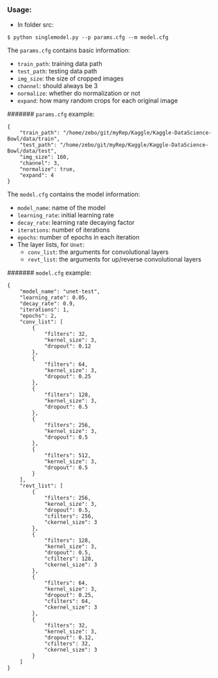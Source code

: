### Usage:

- In folder src:

```
$ python singlemodel.py --p params.cfg --m model.cfg
```

The `params.cfg` contains basic information:

- `train_path`: training data path
- `test_path`: testing data path
- `img_size`: the size of cropped images
- `channel`: should always be 3
- `normalize`: whether do normalization or not
- `expand`: how many random crops for each original image

####### `params.cfg` example:
```
{
    "train_path": "/home/zebo/git/myRep/Kaggle/Kaggle-DataScience-Bowl/data/train",
    "test_path": "/home/zebo/git/myRep/Kaggle/Kaggle-DataScience-Bowl/data/test",
    "img_size": 160,
    "channel": 3,
    "normalize": true,
    "expand": 4
}
```

The `model.cfg` contains the model information:

- `model_name`: name of the model
- `learning_rate`: initial learning rate
- `decay_rate`: learning rate decaying factor
- `iterations`: number of iterations
- `epochs`: number of epochs in each iteration
- The layer lists, for `Unet`:
  - `conv_list`: the arguments for convolutional layers
  - `revt_list`: the arguments for up/reverse convolutional layers

####### `model.cfg` example:
```
{
    "model_name": "unet-test",
    "learning_rate": 0.05,
    "decay_rate": 0.9,
    "iterations": 1,
    "epochs": 2,
    "conv_list": [
        {
            "filters": 32,
            "kernel_size": 3,
            "dropout": 0.12
        },
        {
            "filters": 64,
            "kernel_size": 3,
            "dropout": 0.25
        },
        {
            "filters": 128,
            "kernel_size": 3,
            "dropout": 0.5
        },
        {
            "filters": 256,
            "kernel_size": 3,
            "dropout": 0.5
        },
        {
            "filters": 512,
            "kernel_size": 3,
            "dropout": 0.5
        }
    ],
    "revt_list": [
        {
            "filters": 256,
            "kernel_size": 3,
            "dropout": 0.5,
            "cfilters": 256,
            "ckernel_size": 3
        },
        {
            "filters": 128,
            "kernel_size": 3,
            "dropout": 0.5,
            "cfilters": 128,
            "ckernel_size": 3
        },
        {
            "filters": 64,
            "kernel_size": 3,
            "dropout": 0.25,
            "cfilters": 64,
            "ckernel_size": 3
        },
        {
            "filters": 32,
            "kernel_size": 3,
            "dropout": 0.12,
            "cfilters": 32,
            "ckernel_size": 3
        }
    ]
}
```
